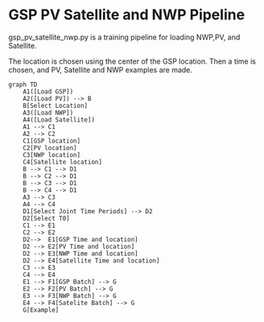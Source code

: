 # GSP PV Satellite and NWP Pipeline

gsp_pv_satellite_nwp.py is a training pipeline for loading NWP,PV, and Satellite.

The location is chosen using the center of the GSP location.
Then a time is chosen, and PV, Satellite and NWP examples are made.

```mermaid
graph TD
    A1([Load GSP])
    A2([Load PV]) --> B
    B[Select Location]
    A3([Load NWP])
    A4([Load Satellite])
    A1 --> C1
    A2 --> C2
    C1[GSP location]
    C2[PV location]
    C3[NWP location]
    C4[Satellite location]
    B --> C1 --> D1
    B --> C2 --> D1
    B --> C3 --> D1
    B --> C4 --> D1
    A3 --> C3
    A4 --> C4
    D1[Select Joint Time Periods] --> D2
    D2[Select T0]
    C1 --> E1
    C2 --> E2
    D2-->  E1[GSP Time and location]
    D2 --> E2[PV Time and location]
    D2 --> E3[NWP Time and location]
    D2 --> E4[Satellite Time and location]
    C3 --> E3
    C4 --> E4
    E1 --> F1[GSP Batch] --> G
    E2 --> F2[PV Batch] --> G
    E3 --> F3[NWP Batch] --> G
    E4 --> F4[Satelite Batch] --> G
    G[Example]

```
